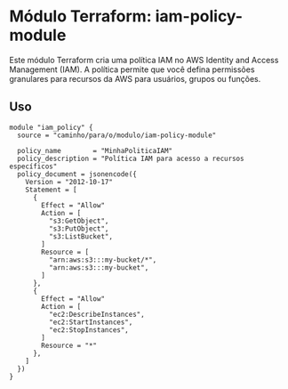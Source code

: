 # Módulo Terraform: iam-policy-module

Este módulo Terraform cria uma política IAM no AWS Identity and Access Management (IAM). A política permite que você defina permissões granulares para recursos da AWS para usuários, grupos ou funções.

## Uso

```hcl
module "iam_policy" {
  source = "caminho/para/o/modulo/iam-policy-module"

  policy_name        = "MinhaPoliticaIAM"
  policy_description = "Política IAM para acesso a recursos específicos"
  policy_document = jsonencode({
    Version = "2012-10-17"
    Statement = [
      {
        Effect = "Allow"
        Action = [
          "s3:GetObject",
          "s3:PutObject",
          "s3:ListBucket",
        ]
        Resource = [
          "arn:aws:s3:::my-bucket/*",
          "arn:aws:s3:::my-bucket",
        ]
      },
      {
        Effect = "Allow"
        Action = [
          "ec2:DescribeInstances",
          "ec2:StartInstances",
          "ec2:StopInstances",
        ]
        Resource = "*"
      },
    ]
  })
}
